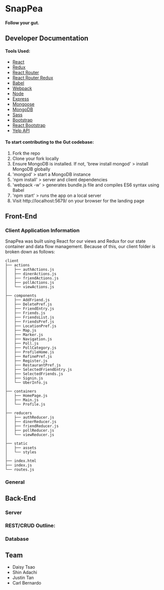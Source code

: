 # SnapPea

#### Follow your gut.

## Developer Documentation
#### Tools Used:
* [React](https://facebook.github.io/react/)
* [Redux](http://redux.js.org/)
* [React Router](https://github.com/rackt/react-router)
* [React Router Redux](https://github.com/rackt/react-router-redux)
* [Babel](https://babeljs.io/)
* [Webpack](https://webpack.github.io/)
* [Node](https://nodejs.org/en/)
* [Express](http://expressjs.com/)
* [Mongoose](http://mongoosejs.com/)
* [MongoDB](https://www.mongodb.org/)
* [Sass](http://sass-lang.com/)
* [Bootstrap](http://getbootstrap.com/)
* [React Bootstrap](https://react-bootstrap.github.io/)
* [Yelp API](https://www.yelp.com/developers/documentation/v2/overview)

#### To start contributing to the Gut codebase:
1. Fork the repo
2. Clone your fork locally
3. Ensure MongoDB is installed. If not, 'brew install mongod' > install MongoDB globally
4. 'mongod' > start a MongoDB instance
5. 'npm install' > server and client dependencies
7. 'webpack -w' > generates bundle.js file and compiles ES6 syntax using Babel
8. 'npm start' > runs the app on a local server
9. Visit http://localhost:5679/ on your browser for the landing page

## Front-End
### Client Application Information
SnapPea was built using React for our views and Redux for our state container and data flow management. Because of this, our client folder is broken down as follows:

```
client
├── actions
│   ├── authActions.js
│   ├── dinerActions.js
│   ├── friendActions.js
│   ├── pollActions.js
│   └── viewActions.js
│   
├── components
│   ├── AddFriend.js
│   ├── DeletePref.js
│   ├── FriendEntry.js
│   ├── Friends.js
│   ├── FriendsList.js
│   ├── FriendsPref.js
│   ├── LocationPref.js
│   ├── Map.js
│   ├── Marker.js
│   ├── Navigation.js
│   ├── Poll.js
│   ├── PollCategory.js
│   ├── ProfileHome.js
│   ├── RefinePref.js
│   ├── Register.js
│   ├── RestaurantPref.js
│   ├── SelectedFriendEntry.js
│   ├── SelectedFriends.js
│   ├── Signin.js
│   └── UberInfo.js
│   
├── containers
│   ├── HomePage.js
│   ├── Main.js
│   └── Profile.js
│  
├── reducers
│   ├── authReducer.js
│   ├── dinerReducer.js
│   ├── friendReducer.js
│   ├── pollReducer.js
│   └── viewReducer.js
│  
├── static
│   ├── assets
│   └── styles
│  
├── index.html
├── index.js
└── routes.js
```

### General

## Back-End
### Server

### REST/CRUD Outline:

### Database

## Team
* Daisy Tsao
* Shin Adachi
* Justin Tan
* Carl Bernardo
